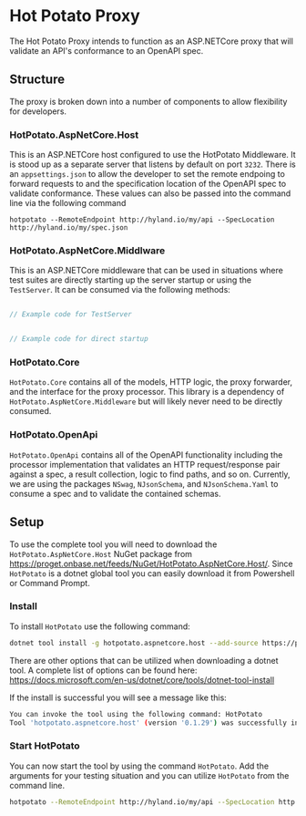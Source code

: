 # Hot Potato Proxy

The Hot Potato Proxy intends to function as an ASP.NETCore proxy that will validate an API's conformance to an OpenAPI spec.

## Structure

The proxy is broken down into a number of components to allow flexibility for developers.

### HotPotato.AspNetCore.Host

This is an ASP.NETCore host configured to use the HotPotato Middleware. It is stood up as a separate server that listens by default on port `3232`. There is an `appsettings.json` to allow the developer to set the remote endpoing to forward requests to and the specification location of the OpenAPI spec to validate conformance. These values can also be passed into the command line via the following command

`hotpotato --RemoteEndpoint http://hyland.io/my/api --SpecLocation http://hyland.io/my/spec.json`

### HotPotato.AspNetCore.Middlware

This is an ASP.NETCore middleware that can be used in situations where test suites are directly starting up the server startup or using the `TestServer`. It can be consumed via the following methods:

```csharp

// Example code for TestServer

```

```csharp

// Example code for direct startup

```

### HotPotato.Core

`HotPotato.Core` contains all of the models, HTTP logic, the proxy forwarder, and the interface for the proxy processor. This library is a dependency of `HotPotato.AspNetCore.Middleware` but will likely never need to be directly consumed.

### HotPotato.OpenApi

`HotPotato.OpenApi` contains all of the OpenAPI functionality including the processor implementation that validates an HTTP request/response pair against a spec, a result collection, logic to find paths, and so on. Currently, we are using the packages `NSwag`, `NJsonSchema`, and `NJsonSchema.Yaml` to consume a spec and to validate the contained schemas.

## Setup

To use the complete tool you will need to download the `HotPotato.AspNetCore.Host` NuGet package from https://proget.onbase.net/feeds/NuGet/HotPotato.AspNetCore.Host/. Since `HotPotato` is a dotnet global tool you can easily download it from Powershell or Command Prompt.

### Install
To install `HotPotato` use the following command:
```sh
dotnet tool install -g hotpotato.aspnetcore.host --add-source https://proget.onbase.net/feeds/NuGet/HotPotato.AspNetCore.Host/
```
There are other options that can be utilized when downloading a dotnet tool. A complete list of options can be found here: https://docs.microsoft.com/en-us/dotnet/core/tools/dotnet-tool-install

If the install is successful you will see a message like this:  
```sh
You can invoke the tool using the following command: HotPotato
Tool 'hotpotato.aspnetcore.host' (version '0.1.29') was successfully installed.
```
### Start HotPotato

You can now start the tool by using the command `HotPotato`. Add the arguments for your testing situation and you can utilize `HotPotato` from the command line.
```sh
hotpotato --RemoteEndpoint http://hyland.io/my/api --SpecLocation http://hyland.io/my/spec.json
```
